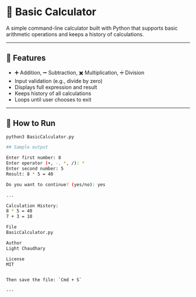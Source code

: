 # 🧮 Basic Calculator

A simple command-line calculator built with Python that supports basic arithmetic operations and keeps a history of calculations.

---

## 🔧 Features
- ➕ Addition, ➖ Subtraction, ✖️ Multiplication, ➗ Division
- Input validation (e.g., divide by zero)
- Displays full expression and result
- Keeps history of all calculations
- Loops until user chooses to exit

---

## 🚀 How to Run

```bash
python3 BasicCalculator.py

## Sample output

Enter first number: 8
Enter operator (+, -, *, /): *
Enter second number: 5
Result: 8 * 5 = 40

Do you want to continue? (yes/no): yes

...

Calculation History:
8 * 5 = 40
7 + 3 = 10

File
BasicCalculator.py

Author
Light Chaudhary

License
MIT


Then save the file: `Cmd + S`

---
